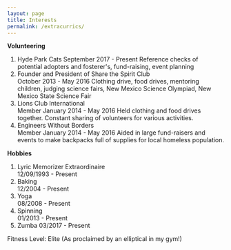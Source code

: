 ```yaml
---
layout: page
title: Interests
permalink: /extracurrics/
---
```

  
**Volunteering**  
1. Hyde Park Cats
September 2017 - Present
Reference checks of potential adopters and fosterer's, fund-raising,
event planning
2. Founder and President of Share the Spirit Club  
October 2013 - May 2016
Clothing drive, food drives, mentoring children, judging science fairs,
New Mexico Science Olympiad, New Mexico State Science Fair  
3. Lions Club International  
Member January 2014 - May 2016
Held clothing and food drives together. Constant sharing of volunteers
for various activities.    
4. Engineers Without Borders  
Member January 2014 - May 2016 
Aided in large fund-raisers and events to make backpacks full of supplies
for local homeless population.  

**Hobbies**  
1. Lyric Memorizer Extraordinaire  
12/09/1993 - Present  
2. Baking  
12/2004 - Present    
3. Yoga  
08/2008 - Present     
4. Spinning  
01/2013 - Present  
5. Zumba
03/2017 - Present

Fitness Level: Elite (As proclaimed by an elliptical in my gym!)
 


